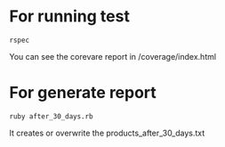 # For running test
```rspec```

You can see the corevare report in /coverage/index.html

# For generate report

```ruby after_30_days.rb```

It creates or overwrite the products_after_30_days.txt
